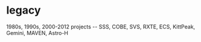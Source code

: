 legacy
======

1980s, 1990s, 2000-2012 projects -- SSS, COBE, SVS, RXTE, ECS, KittPeak, Gemini, MAVEN, Astro-H 
